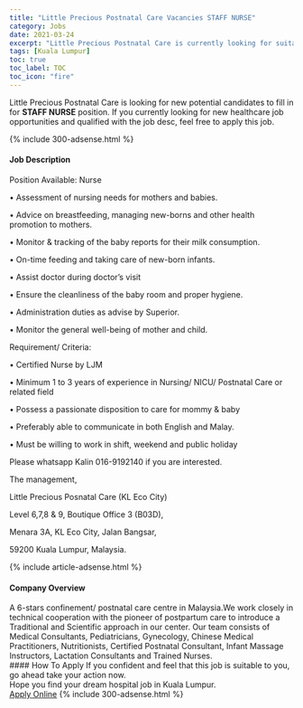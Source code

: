 ```yaml
---
title: "Little Precious Postnatal Care Vacancies STAFF NURSE" 
category: Jobs 
date: 2021-03-24 
excerpt: "Little Precious Postnatal Care is currently looking for suitable person to fill in the STAFF NURSE which positioned at Kuala Lumpur" 
tags: [Kuala Lumpur] 
toc: true 
toc_label: TOC 
toc_icon: "fire" 
--- 
```


<p>Little Precious Postnatal Care is looking for new potential candidates to fill in for <b>STAFF NURSE</b> position. If you currently looking for new healthcare job opportunities and qualified with the job desc, feel free to apply this job.
</p>{% include 300-adsense.html %} 
<div><div><h4>Job Description</h4></div><div><div><span><div><p>Position Available: Nurse</p><p>&#8226;	Assessment of nursing needs for mothers and babies.</p><p>&#8226;	Advice on breastfeeding, managing new-borns and other health promotion to mothers.</p><p>&#8226;	Monitor &amp; tracking of the baby reports for their milk consumption.</p><p>&#8226;	On-time feeding and taking care of new-born infants.</p><p>&#8226;	Assist doctor during doctor&#8217;s visit</p><p>&#8226;	Ensure the cleanliness of the baby room and proper hygiene.</p><p>&#8226;	Administration duties as advise by Superior.</p><p>&#8226;	Monitor the general well-being of mother and child.</p><p>Requirement/ Criteria:</p><p>&#8226;	Certified Nurse by LJM</p><p>&#8226;	Minimum 1 to 3 years of experience in Nursing/ NICU/ Postnatal Care or related field</p><p>&#8226;	Possess a passionate disposition to care for mommy &amp; baby</p><p>&#8226;	Preferably able to communicate in both English and Malay.</p><p>&#8226;	Must be willing to work in shift, weekend and public holiday</p><p>Please whatsapp Kalin 016-9192140 if you are interested.</p><p>The management,</p><p>Little Precious Posnatal Care (KL Eco City)</p><p>Level 6,7,8 &amp; 9, Boutique Office 3 (B03D),&#160;</p><p>Menara 3A, KL Eco City, Jalan Bangsar,&#160;</p><p>59200 Kuala Lumpur, Malaysia.</p></div></span></div></div></div> 
{% include article-adsense.html %} 
<div><div><h4>Company Overview</h4></div><div><div><span><div><div>A 6-stars confinement/ postnatal care centre in Malaysia.We work closely in technical cooperation with the pioneer of postpartum care to introduce a Traditional and Scientific approach in our center. Our team consists of Medical Consultants, Pediatricians, Gynecology, Chinese Medical Practitioners, Nutritionists, Certified Postnatal Consultant, Infant Massage Instructors, Lactation Consultants and Trained Nurses.</div></div></span></div></div></div> 
#### How To Apply 
If you confident and feel that this job is suitable to you, go ahead take your action now. <br/> 
Hope you find your dream hospital job in Kuala Lumpur. <br/> 
<a href="https://www.jobstreet.com.my/en/job/staff-nurse-4510801?jobId=jobstreet-my-job-4510801" class="btn btn--warning" target="_blank" rel="nofollow noopenner">Apply Online</a> 
{% include 300-adsense.html %} 